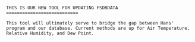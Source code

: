  
    THIS IS OUR NEW TOOL FOR UPDATING FSDBDATA
    ===========================

    This tool will ultimately serve to bridge the gap between Hans' program and our database. Current methods are up for Air Temperature, Relative Humidity, and Dew Point.
    